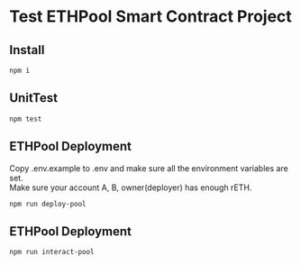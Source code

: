 # Test ETHPool Smart Contract Project

## Install
```
npm i
```
## UnitTest
```
npm test
```
## ETHPool Deployment
Copy .env.example to .env and make sure all the environment variables are set.
<br>
Make sure your account A, B, owner(deployer) has enough rETH.
```
npm run deploy-pool
```

## ETHPool Deployment
```
npm run interact-pool
```